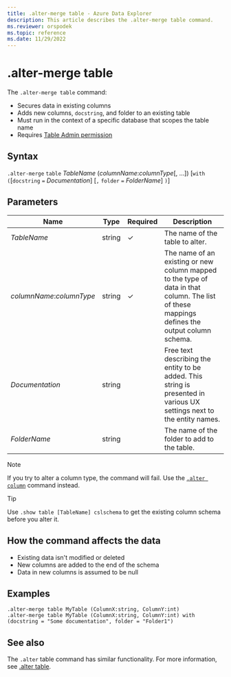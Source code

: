 ```yaml
---
title: .alter-merge table - Azure Data Explorer
description: This article describes the .alter-merge table command.
ms.reviewer: orspodek
ms.topic: reference
ms.date: 11/29/2022
---
```

# .alter-merge table

The `.alter-merge table` command:

* Secures data in existing columns
* Adds new columns, `docstring`, and folder to an existing table
* Must run in the context of a specific database that scopes the table name
* Requires [Table Admin permission](../management/access-control/role-based-authorization.md)

## Syntax

`.alter-merge` `table` *TableName* (*columnName*:*columnType*[, ...])  [`with` `(`[`docstring` `=` *Documentation*] [`,` `folder` `=` *FolderName*] `)`]

## Parameters

| Name | Type | Required | Description |
|--|--|--|--|
| *TableName* | string | &check; | The name of the table to alter. |
| *columnName*:*columnType* | string | &check; | The name of an existing or new column mapped to the type of data in that column. The list of these mappings defines the output column schema.|
| *Documentation* | string | | Free text describing the entity to be added. This string is presented in various UX settings next to the entity names. |
| *FolderName* | string | | The name of the folder to add to the table. |

> [!NOTE]
> If you try to alter a column type, the command will fail. Use the [`.alter column`](alter-column.md) command instead.

> [!TIP]
> Use `.show table [TableName] cslschema` to get the existing column schema before you alter it.

## How the command affects the data

* Existing data isn't modified or deleted
* New columns are added to the end of the schema
* Data in new columns is assumed to be null

## Examples

```kusto
.alter-merge table MyTable (ColumnX:string, ColumnY:int) 
.alter-merge table MyTable (ColumnX:string, ColumnY:int) with (docstring = "Some documentation", folder = "Folder1")
```

## See also

The `.alter` table command has similar functionality. For more information, see [.alter table](../management/alter-table-command.md).
